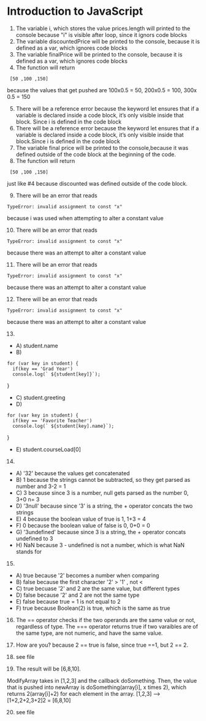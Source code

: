 # Introduction to JavaScript
1. The variable i, which stores the value prices.length will printed to the console because "i" is visible after loop, since it ignors code blocks
2. The variable discountedPrice will be printed to the console, because it is defined as a var, which ignores code blocks
3. The variable finalPrice will be printed to the console, because it is defined as a var, which ignores code blocks
4. The function will return 
```
 [50 ,100 ,150]
```
because the values that get pushed are 100x0.5 = 50, 200x0.5 = 100, 300x 0.5 = 150

5. There will be a reference error because the keyword let ensures that if a variable is declared inside a code block, it’s only visible inside that block. Since i is defined in the code block
6. There will be a reference error because the keyword let ensures that if a variable is declared inside a code block, it’s only visible inside that block.Since i is defined in the code block
7. The variable final price will be printed to the console,because it was defined outside of the code block at the beginning of the code. 
8. The function will return 
```
 [50 ,100 ,150]
```
just like #4 because  discounted was defined outside of the code block. 

9. There will be an error that reads 

```
TypeError: invalid assignment to const "x"
```
because i was used when attempting to alter a constant value

10.  There will be an error that reads 

```
TypeError: invalid assignment to const "x"
```
because there was an attempt to alter a constant value

11.  There will be an error that reads 

```
TypeError: invalid assignment to const "x"
```
because there was an attempt to alter a constant value

12.  There will be an error that reads 

```
TypeError: invalid assignment to const "x"
```
because there was an attempt to alter a constant value

13.
- A) student.name
- B)
```
for (var key in student) {
  if(key == 'Grad Year')
  console.log(` ${student[key]}`);
  ```
}
- C) student.greeting
- D)
```
for (var key in student) {
  if(key == 'Favorite Teacher')
  console.log(` ${student[key].name}`);
  ```
     
}
- E) student.courseLoad[0]
14. 
- A) '32' because the values get concatenated
- B) 1 because the strings cannot be subtracted, so they get parsed as number and 3-2 = 1
- C) 3 because since 3 is a number, null gets parsed as the number 0, 3+0 n= 3
- D) '3null' because since '3' is a string, the + operator concats the two strings
- E) 4 because the boolean value of true is 1, 1+3 = 4
- F) 0 because the boolean value of false is 0, 0+0 = 0
- G) '3undefined' because since 3 is a string, the + operator concats undefined to 3
- H) NaN because 3 - undefined is not a number, which is what NaN stands for

15. 
- A) true because '2' becomes a number when comparing
- B) false because the first character '2' > '1' , not <
- C) true becuase '2' and 2 are the same value, but different types
- D) false because '2' and 2 are not the same type
- E) false because true = 1 is not equal to 2
- F) true because Boolean(2) is true, which is the same as true

16. The == operator checks if the two operands are the same value or not, regardless of type. The === operator returns true if two varaibles are of the same type, are not numeric, and have the same value.

17. How are you? because 2 == true is false, since true ==1, but 2 == 2.

18. see file

19. The result will be [6,8,10]. 

ModifyArray takes in [1,2,3] and the callback doSomething. Then, the value that is pushed into newArray is doSomething(array[i], x times 2), which returns 2(array[i]+2) for each element in the array. 
[1,2,3] --> [1+2,2+2,3+2]2 = [6,8,10]

20. see file
